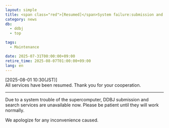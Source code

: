 ```yaml
---
layout: simple
title: <span class="red">[Resumed]</span>System failure:submission and search services are unavailable
category: news
db:
  - ddbj
  - top

tags:
  - Maintenance

date: 2025-07-31T00:00:00+09:00
retire_time: 2025-08-07T01:00:00+09:00
lang: en
---
```


<span class="red">[2025-08-01 10:30(JST)]</span>    
All services have been resumed.
Thank you for your cooperation.    

---

Due to a system trouble of the supercomputer, DDBJ submission and search services are unavailable now. Please be patient until they will work normally.

We apologize for any inconvenience caused.
